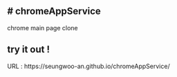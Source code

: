 <h2># chromeAppService</h2>
chrome main page clone
<h2>try it out !</h2>
URL :  https://seungwoo-an.github.io/chromeAppService/

